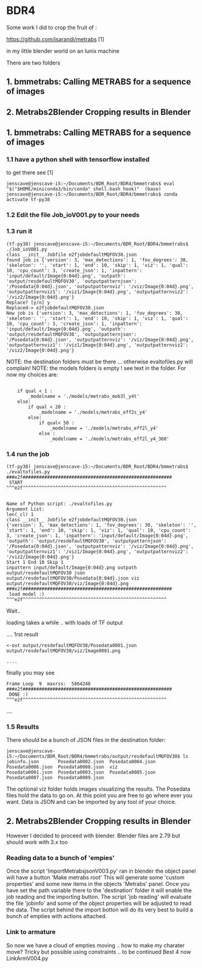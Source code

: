 # BDR4
Some work I did to crop the fruit of :

https://github.com/isarandi/metrabs [1]

in my little blender world on an lunix machine

There are two folders
## 1. bmmetrabs: Calling METRABS for a sequence of images
## 2. Metrabs2Blender Cropping results in Blender

## 1. bmmetrabs: Calling METRABS for a sequence of images
### 1.1 have a python shell with tensorflow installed
to get there see [1]

``
jenscave@jenscave-i5:~/Documents/BDR_Root/BDR4/bmmetrabs$ eval "$("$HOME/miniconda3/bin/conda" shell.bash hook)" 
(base) jenscave@jenscave-i5:~/Documents/BDR_Root/BDR4/bmmetrabs$ conda activate tf-py38
``
### 1.2 Edit the file Job_ioV001.py to your needs

### 1.3 run it
```
(tf-py38) jenscave@jenscave-i5:~/Documents/BDR_Root/BDR4/bmmetrabs$ ./Job_ioV001.py 
class __init__ Jobfile e2fjobdefaultMQFOV30.json
found job is {'version': 3, 'max_detections': 1, 'fov_degrees': 30, 'skeleton': '', 'start': 1, 'end': 10, 'skip': 1, 'viz': 1, 'qual': 10, 'cpu_count': 3, 'create_json': 1, 'inpattern': 'input/default/Image{0:04d}.png', 'outpath': 'output/resdefaultMQFOV30', 'outputpatternjson': '/Posedata{0:04d}.json', 'outputpatternviz': '/viz/Image{0:04d}.png', 'outputpatternviz1': '/viz1/Image{0:04d}.png', 'outputpatternviz2': '/viz2/Image{0:04d}.png'}
Replace? [y/n] y
Replaced-> e2fjobdefaultMQFOV30.json
New job is {'version': 3, 'max_detections': 1, 'fov_degrees': 30, 'skeleton': '', 'start': 1, 'end': 10, 'skip': 1, 'viz': 1, 'qual': 10, 'cpu_count': 3, 'create_json': 1, 'inpattern': 'input/default/Image{0:04d}.png', 'outpath': 'output/resdefaultMQFOV30', 'outputpatternjson': '/Posedata{0:04d}.json', 'outputpatternviz': '/viz/Image{0:04d}.png', 'outputpatternviz1': '/viz1/Image{0:04d}.png', 'outputpatternviz2': '/viz2/Image{0:04d}.png'}

```

NOTE: the destination folders must be there ... otherwise evaltofiles.py will complain! 
NOTE: the models folders is empty  ! see text in the folder. For now my choices are:

```

    if qual < 1 : 
        _modelname = './models/metrabs_mob3l_y4t'
    else: 
        if qual < 20 : 
            _modelname = './models/metrabs_eff2s_y4'
        else:
            if qual< 50 : 
                _modelname = './models/metrabs_eff2l_y4'
            else :
                _modelname = './models/metrabs_eff2l_y4_360'
```


### 1.4 run the job
```
(tf-py38) jenscave@jenscave-i5:~/Documents/BDR_Root/BDR4/bmmetrabs$ ./evaltofiles.py 
###e2f#######################################################
 START 
^^^e2f^^^^^^^^^^^^^^^^^^^^^^^^^^^^^^^^^^^^^^^^^^^^^^^^^^^^^


Name of Python script: ./evaltofiles.py
Argument List:
len(_cl) 1
class __init__ Jobfile e2fjobdefaultMQFOV30.json
{'version': 3, 'max_detections': 1, 'fov_degrees': 30, 'skeleton': '', 'start': 1, 'end': 10, 'skip': 1, 'viz': 1, 'qual': 10, 'cpu_count': 3, 'create_json': 1, 'inpattern': 'input/default/Image{0:04d}.png', 'outpath': 'output/resdefaultMQFOV30', 'outputpatternjson': '/Posedata{0:04d}.json', 'outputpatternviz': '/viz/Image{0:04d}.png', 'outputpatternviz1': '/viz1/Image{0:04d}.png', 'outputpatternviz2': '/viz2/Image{0:04d}.png'}
Start 1 End 10 Skip 1
inpattern input/default/Image{0:04d}.png outpath output/resdefaultMQFOV30 json output/resdefaultMQFOV30/Posedata{0:04d}.json viz output/resdefaultMQFOV30/viz/Image{0:04d}.png
###e2f#######################################################
 load model :) 
^^^e2f^^^^^^^^^^^^^^^^^^^^^^^^^^^^^^^^^^^^^^^^^^^^^^^^^^^^^
```
Wait.. 

loading takes a while .. with loads of TF output

.... 1rst result
```
<-out output/resdefaultMQFOV30/Posedata0001.json
output/resdefaultMQFOV30/viz/Image0001.png

....
```
finally you may see
```
Frame Loop  9  maxrss:  5864248
###e2f#######################################################
 DONE :) 
^^^e2f^^^^^^^^^^^^^^^^^^^^^^^^^^^^^^^^^^^^^^^^^^^^^^^^^^^^^
```
....
### 1.5 Results
There should be a bunch of JSON files in the destination folder:
```
jenscave@jenscave-i5:~/Documents/BDR_Root/BDR4/bmmetrabs/output/resdefaultMQFOV30$ ls
jobinfo.json       Posedata0002.json  Posedata0004.json  Posedata0006.json  Posedata0008.json  viz
Posedata0001.json  Posedata0003.json  Posedata0005.json  Posedata0007.json  Posedata0009.json
```
The optional viz folder holds images visualizing the results. The Posedata files hold the data to go on.
At this point you are free to go where ever you want. Data is JSON and can be imported by any tool of your choice.



## 2. Metrabs2Blender Cropping results in Blender
However I decided to proceed with blender.
Blender files are 2.79 but should work with 3.x too

### Reading data to a bunch of 'empies'
Once the script 'ImportMetrabsjsonV003.py' ran in blender the object panel will have a button 'Make metrabs root' 
This will generate some 'custom properties' and some new items in the objects 'Metrabs' panel.
Once you have set the path variable there to the 'destination' folder it will enable the job reading and the importing button.
The script 'job reading' will evaluate the file 'jobinfo' and some of the object properties will be adjusted to read the data.
The script behind the import botton will do its very best to build a bunch of empties with actions attached. 

### Link to armature
So now we have a cloud of empties moving .. how to make my charater move?
Tricky but possible using constraints .. to be continued
Best 4 now LinkArmV004.py

